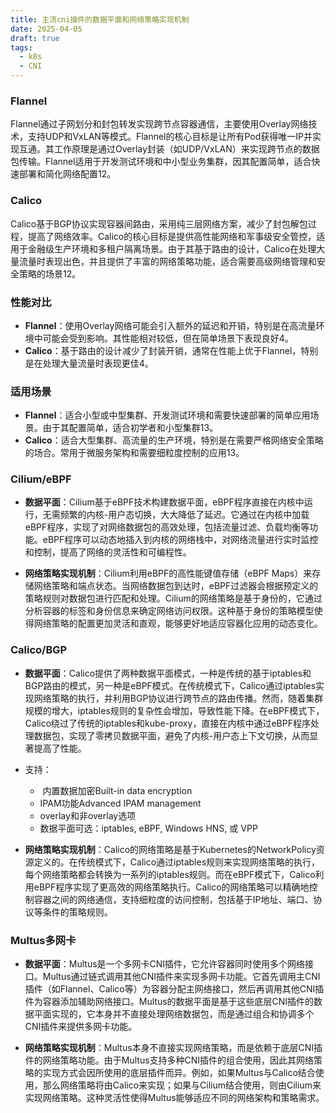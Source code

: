```yaml
---
title: 主流cni插件的数据平面和网络策略实现机制
date: 2025-04-05
draft: true
tags:
  - k8s
  - CNI
---
```

### Flannel

Flannel通过子网划分和封包转发实现跨节点容器通信，主要使用Overlay网络技术，支持UDP和VxLAN等模式。Flannel的核心目标是让所有Pod获得唯一IP并实现互通。其工作原理是通过Overlay封装（如UDP/VxLAN）来实现跨节点的数据包传输。Flannel适用于开发测试环境和中小型业务集群，因其配置简单，适合快速部署和简化网络配置‌12。

### Calico

Calico基于BGP协议实现容器间路由，采用纯三层网络方案，减少了封包解包过程，提高了网络效率。Calico的核心目标是提供高性能网络和军事级安全管控，适用于金融级生产环境和多租户隔离场景。由于其基于路由的设计，Calico在处理大量流量时表现出色，并且提供了丰富的网络策略功能，适合需要高级网络管理和安全策略的场景‌12。

### 性能对比

- ‌**Flannel**‌：使用Overlay网络可能会引入额外的延迟和开销，特别是在高流量环境中可能会受到影响。其性能相对较低，但在简单场景下表现良好‌4。
- ‌**Calico**‌：基于路由的设计减少了封装开销，通常在性能上优于Flannel，特别是在处理大量流量时表现更佳‌4。

### 适用场景

- ‌**Flannel**‌：适合小型或中型集群、开发测试环境和需要快速部署的简单应用场景。由于其配置简单，适合初学者和小型集群‌13。
- ‌**Calico**‌：适合大型集群、高流量的生产环境，特别是在需要严格网络安全策略的场合。常用于微服务架构和需要细粒度控制的应用‌13。

### Cilium/eBPF

- **数据平面**：Cilium基于eBPF技术构建数据平面，eBPF程序直接在内核中运行，无需频繁的内核-用户态切换，大大降低了延迟。它通过在内核中加载eBPF程序，实现了对网络数据包的高效处理，包括流量过滤、负载均衡等功能。eBPF程序可以动态地插入到内核的网络栈中，对网络流量进行实时监控和控制，提高了网络的灵活性和可编程性。

- **网络策略实现机制**：Cilium利用eBPF的高性能键值存储（eBPF Maps）来存储网络策略和端点状态。当网络数据包到达时，eBPF过滤器会根据预定义的策略规则对数据包进行匹配和处理。Cilium的网络策略是基于身份的，它通过分析容器的标签和身份信息来确定网络访问权限。这种基于身份的策略模型使得网络策略的配置更加灵活和直观，能够更好地适应容器化应用的动态变化。

### Calico/BGP

- **数据平面**：Calico提供了两种数据平面模式，一种是传统的基于iptables和BGP路由的模式，另一种是eBPF模式。在传统模式下，Calico通过iptables实现网络策略的执行，并利用BGP协议进行跨节点的路由传播。然而，随着集群规模的增大，iptables规则的复杂性会增加，导致性能下降。在eBPF模式下，Calico绕过了传统的iptables和kube-proxy，直接在内核中通过eBPF程序处理数据包，实现了零拷贝数据平面，避免了内核-用户态上下文切换，从而显著提高了性能。
- 支持：
	-  内置数据加密Built-in data encryption  
	- IPAM功能Advanced IPAM management  
	- overlay和非overlay选项  
	- 数据平面可选：iptables, eBPF, Windows HNS, 或 VPP
    
- **网络策略实现机制**：Calico的网络策略是基于Kubernetes的NetworkPolicy资源定义的。在传统模式下，Calico通过iptables规则来实现网络策略的执行，每个网络策略都会转换为一系列的iptables规则。而在eBPF模式下，Calico利用eBPF程序实现了更高效的网络策略执行。Calico的网络策略可以精确地控制容器之间的网络通信，支持细粒度的访问控制，包括基于IP地址、端口、协议等条件的策略规则。
    

### Multus多网卡

- **数据平面**：Multus是一个多网卡CNI插件，它允许容器同时使用多个网络接口。Multus通过链式调用其他CNI插件来实现多网卡功能。它首先调用主CNI插件（如Flannel、Calico等）为容器分配主网络接口，然后再调用其他CNI插件为容器添加辅助网络接口。Multus的数据平面是基于这些底层CNI插件的数据平面实现的，它本身并不直接处理网络数据包，而是通过组合和协调多个CNI插件来提供多网卡功能。
    
- **网络策略实现机制**：Multus本身不直接实现网络策略，而是依赖于底层CNI插件的网络策略功能。由于Multus支持多种CNI插件的组合使用，因此其网络策略的实现方式会因所使用的底层插件而异。例如，如果Multus与Calico结合使用，那么网络策略将由Calico来实现；如果与Cilium结合使用，则由Cilium来实现网络策略。这种灵活性使得Multus能够适应不同的网络架构和策略需求。